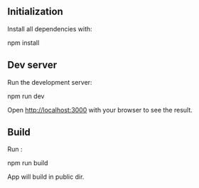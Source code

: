## Initialization

Install all dependencies with:

npm install

## Dev server

Run the development server:

npm run dev

Open [http://localhost:3000](http://localhost:3000) with your browser to see the result.


## Build

Run :

npm run build

App will build in public dir.
